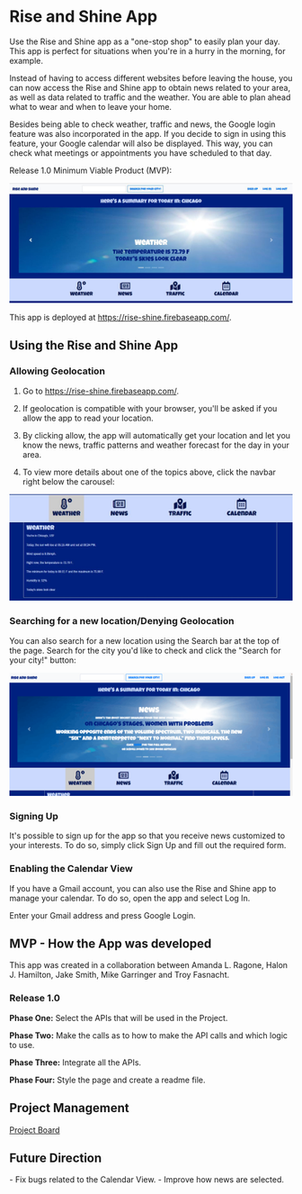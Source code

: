 <h1>Rise and Shine App</h1>

Use the Rise and Shine app as a "one-stop shop" to easily plan your day. This app is perfect for situations when you're in a hurry in the morning, for example.

Instead of having to access different websites before leaving the house, you can now access the Rise and Shine app to obtain news related to your area, as well as data related to traffic and the weather. You are able to plan ahead what to wear and when to leave your home.

Besides being able to check weather, traffic and news, the Google login feature was also incorporated in the app. If you decide to sign in using this feature, your Google calendar will also be displayed. This way, you can check what meetings or appointments you have scheduled to that day.

Release 1.0 Minimum Viable Product (MVP):

![Rise and Shine app](assets/images/mvp-rise-and-shine.jpg)

This app is deployed at https://rise-shine.firebaseapp.com/.

<h2>Using the Rise and Shine App</h2>

<h3>Allowing Geolocation</h3>

1. Go to https://rise-shine.firebaseapp.com/.

2. If geolocation is compatible with your browser, you'll be asked if you allow the app to read your location. 

3. By clicking allow, the app will automatically get your location and let you know the news, traffic patterns and weather forecast for the day in your area.

4. To view more details about one of the topics above, click the navbar right below the carousel:

![Detailed View](assets/images/navbar.jpg)


<h3>Searching for a new location/Denying Geolocation</h3>

You can also search for a new location using the Search bar at the top of the page. Search for the city you'd like to check and click the "Search for your city!" button:

![Searching manually](assets/images/searching-manually.gif)


<h3>Signing Up</h3>

It's possible to sign up for the app so that you receive news customized to your interests. To do so, simply click Sign Up and fill out the required form.


<h3>Enabling the Calendar View</h3>

If you have a Gmail account, you can also use the Rise and Shine app to manage your calendar. To do so, open the app and select Log In.

Enter your Gmail address and press Google Login.


<h2>MVP - How the App was developed</h2>

This app was created in a collaboration between Amanda L. Ragone, Halon J. Hamilton, Jake Smith, Mike Garringer and Troy Fasnacht.

<h3>Release 1.0</h3>

**Phase One:** Select the APIs that will be used in the Project.

**Phase Two:** Make the calls as to how to make the API calls and which logic to use.

**Phase Three:** Integrate all the APIs.

**Phase Four:** Style the page and create a readme file.

<h2>Project Management</h2>

[Project Board](https://github.com/rise-shine/Project1/projects/1)

<h2>Future Direction</h2>
- Fix bugs related to the Calendar View.
- Improve how news are selected.



